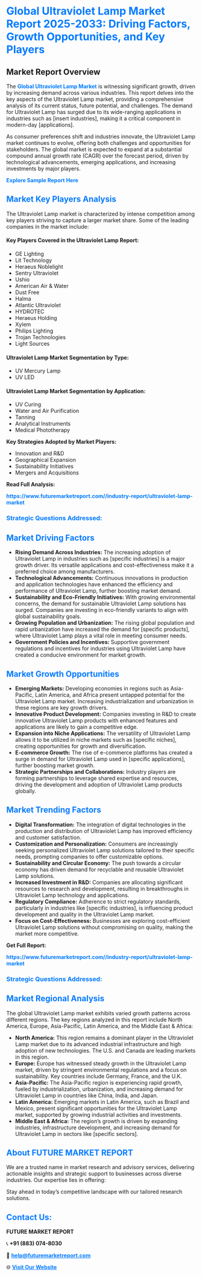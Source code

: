 <h1 style="color: #007BFF;">Global Ultraviolet Lamp Market Report 2025-2033: Driving Factors, Growth Opportunities, and Key Players</h1>

<section id="overview">
<h2>Market Report Overview</h2>
<p>The <a href="https://www.futuremarketreport.com//industry-report/ultraviolet-lamp-market" style="color: #007BFF; text-decoration: none;"><strong>Global Ultraviolet Lamp Market</strong></a> is witnessing significant growth, driven by increasing demand across various industries. This report delves into the key aspects of the Ultraviolet Lamp market, providing a comprehensive analysis of its current status, future potential, and challenges. The demand for Ultraviolet Lamp has surged due to its wide-ranging applications in industries such as [insert industries], making it a critical component in modern-day [applications].</p>
<p>As consumer preferences shift and industries innovate, the Ultraviolet Lamp market continues to evolve, offering both challenges and opportunities for stakeholders. The global market is expected to expand at a substantial compound annual growth rate (CAGR) over the forecast period, driven by technological advancements, emerging applications, and increasing investments by major players.</p>
</section>

<section id="overview">
<p><a href="https://www.futuremarketreport.com//request-sample/reportId=64180" style="color: #007BFF; text-decoration: none;"><strong>Explore Sample Report Here</strong></a></p>
</section>

<section id="key-players">
<h2 style="color: #007BFF;">Market Key Players Analysis</h2>
<p>The Ultraviolet Lamp market is characterized by intense competition among key players striving to capture a larger market share. Some of the leading companies in the market include:</p>
<h4>Key Players Covered in the Ultraviolet Lamp Report:</h4>
<ul><li>GE Lighting</li><li>Lit Technology</li><li>Heraeus Noblelight</li><li>Sentry Ultraviolet</li><li>Ushio</li><li>American Air &amp; Water</li><li>Dust Free</li><li>Halma</li><li>Atlantic Ultraviolet</li><li>HYDROTEC</li><li>Heraeus Holding</li><li>Xylem</li><li>Philips Lighting</li><li>Trojan Technologies</li><li>Light Sources</li></ul>
<h4>Ultraviolet Lamp Market Segmentation by Type:</h4>
<ul><li>UV Mercury Lamp</li><li>UV LED</li></ul>

<h4>Ultraviolet Lamp Market Segmentation by Application:</h4>
<ul><li>UV Curing</li><li>Water and Air Purification</li><li>Tanning</li><li>Analytical Instruments</li><li>Medical Phototherapy</li></ul>
<p><strong>Key Strategies Adopted by Market Players:</strong></p>
<ul>
<li>Innovation and R&D</li>
<li>Geographical Expansion</li>
<li>Sustainability Initiatives</li>
<li>Mergers and Acquisitions</li>
</ul>
</section>

<section>
<p><strong>Read Full Analysis: </strong></p><a href="https://www.futuremarketreport.com//industry-report/ultraviolet-lamp-market" style="color: #007BFF; text-decoration: none;"><strong>https://www.futuremarketreport.com//industry-report/ultraviolet-lamp-market</strong></a>
<h3 style="color: #007BFF;">Strategic Questions Addressed:</h3>
</section>

<section id="driving-factors">
<h2 style="color: #007BFF;">Market Driving Factors</h2>
<ul>
<li><strong>Rising Demand Across Industries:</strong> The increasing adoption of Ultraviolet Lamp in industries such as [specific industries] is a major growth driver. Its versatile applications and cost-effectiveness make it a preferred choice among manufacturers.</li>
<li><strong>Technological Advancements:</strong> Continuous innovations in production and application technologies have enhanced the efficiency and performance of Ultraviolet Lamp, further boosting market demand.</li>
<li><strong>Sustainability and Eco-Friendly Initiatives:</strong> With growing environmental concerns, the demand for sustainable Ultraviolet Lamp solutions has surged. Companies are investing in eco-friendly variants to align with global sustainability goals.</li>
<li><strong>Growing Population and Urbanization:</strong> The rising global population and rapid urbanization have increased the demand for [specific products], where Ultraviolet Lamp plays a vital role in meeting consumer needs.</li>
<li><strong>Government Policies and Incentives:</strong> Supportive government regulations and incentives for industries using Ultraviolet Lamp have created a conducive environment for market growth.</li>
</ul>
</section>

<section id="growth-opportunities">
<h2 style="color: #007BFF;">Market Growth Opportunities</h2>
<ul>
<li><strong>Emerging Markets:</strong> Developing economies in regions such as Asia-Pacific, Latin America, and Africa present untapped potential for the Ultraviolet Lamp market. Increasing industrialization and urbanization in these regions are key growth drivers.</li>
<li><strong>Innovative Product Development:</strong> Companies investing in R&D to create innovative Ultraviolet Lamp products with enhanced features and applications are likely to gain a competitive edge.</li>
<li><strong>Expansion into Niche Applications:</strong> The versatility of Ultraviolet Lamp allows it to be utilized in niche markets such as [specific niches], creating opportunities for growth and diversification.</li>
<li><strong>E-commerce Growth:</strong> The rise of e-commerce platforms has created a surge in demand for Ultraviolet Lamp used in [specific applications], further boosting market growth.</li>
<li><strong>Strategic Partnerships and Collaborations:</strong> Industry players are forming partnerships to leverage shared expertise and resources, driving the development and adoption of Ultraviolet Lamp products globally.</li>
</ul>
</section>

<section id="trending-factors">
<h2 style="color: #007BFF;">Market Trending Factors</h2>
<ul>
<li><strong>Digital Transformation:</strong> The integration of digital technologies in the production and distribution of Ultraviolet Lamp has improved efficiency and customer satisfaction.</li>
<li><strong>Customization and Personalization:</strong> Consumers are increasingly seeking personalized Ultraviolet Lamp solutions tailored to their specific needs, prompting companies to offer customizable options.</li>
<li><strong>Sustainability and Circular Economy:</strong> The push towards a circular economy has driven demand for recyclable and reusable Ultraviolet Lamp solutions.</li>
<li><strong>Increased Investment in R&D:</strong> Companies are allocating significant resources to research and development, resulting in breakthroughs in Ultraviolet Lamp technology and applications.</li>
<li><strong>Regulatory Compliance:</strong> Adherence to strict regulatory standards, particularly in industries like [specific industries], is influencing product development and quality in the Ultraviolet Lamp market.</li>
<li><strong>Focus on Cost-Effectiveness:</strong> Businesses are exploring cost-efficient Ultraviolet Lamp solutions without compromising on quality, making the market more competitive.</li>
</ul>
</section>

<section>
<p><strong>Get Full Report: </strong></p><a href="https://www.futuremarketreport.com//industry-report/ultraviolet-lamp-market" style="color: #007BFF; text-decoration: none;"><strong>https://www.futuremarketreport.com//industry-report/ultraviolet-lamp-market</strong></a>
<h3 style="color: #007BFF;">Strategic Questions Addressed:</h3>
</section>


<section id="regional-analysis">
<h2 style="color: #007BFF;">Market Regional Analysis</h2>
<p>The global Ultraviolet Lamp market exhibits varied growth patterns across different regions. The key regions analyzed in this report include North America, Europe, Asia-Pacific, Latin America, and the Middle East & Africa:</p>
<ul>
<li><strong>North America:</strong> This region remains a dominant player in the Ultraviolet Lamp market due to its advanced industrial infrastructure and high adoption of new technologies. The U.S. and Canada are leading markets in this region.</li>
<li><strong>Europe:</strong> Europe has witnessed steady growth in the Ultraviolet Lamp market, driven by stringent environmental regulations and a focus on sustainability. Key countries include Germany, France, and the U.K.</li>
<li><strong>Asia-Pacific:</strong> The Asia-Pacific region is experiencing rapid growth, fueled by industrialization, urbanization, and increasing demand for Ultraviolet Lamp in countries like China, India, and Japan.</li>
<li><strong>Latin America:</strong> Emerging markets in Latin America, such as Brazil and Mexico, present significant opportunities for the Ultraviolet Lamp market, supported by growing industrial activities and investments.</li>
<li><strong>Middle East & Africa:</strong> The region’s growth is driven by expanding industries, infrastructure development, and increasing demand for Ultraviolet Lamp in sectors like [specific sectors].</li>
</ul>
</section>

<footer>
<h2 style="color: #007BFF;">About FUTURE MARKET REPORT</h2>
<p>We are a trusted name in market research and advisory services, delivering actionable insights and strategic support to businesses across diverse industries. Our expertise lies in offering:</p>

<p>Stay ahead in today’s competitive landscape with our tailored research solutions.</p>

<h2 style="color: #007BFF;">Contact Us:</h2>
<p><strong>FUTURE MARKET REPORT</strong></p>
<p>📞 <strong>+91 (883) 074-8030</strong></p>
<p>📧 <strong><a href="mailto:help@futuremarketreport.com" style="color: #007BFF;">help@futuremarketreport.com</a></strong></p>
<p>🌐 <strong><a href="https://www.futuremarketreport.com/" style="color: #007BFF;">Visit Our Website</a></strong></p>
</footer>